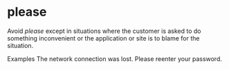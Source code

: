 # please

Avoid *please* except
in situations where the customer is asked to do something
inconvenient or the application or site is to blame for the situation. 

Examples
The network connection was lost. Please reenter your password. 
